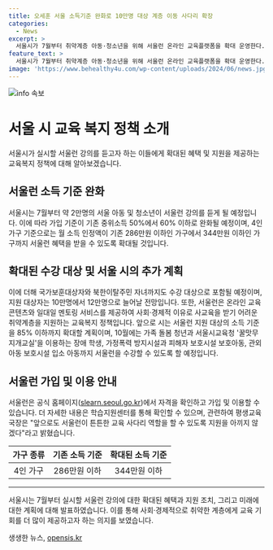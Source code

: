 ```yaml
---
title: 오세훈 서울 소득기준 완화로 10만명 대상 계층 이동 사다리 확장
categories:
  - News
excerpt: >
  서울시가 7월부터 취약계층 아동·청소년을 위해 서울런 온라인 교육플랫폼을 확대 운영한다. 이에 따라 가입 소득 기준이 완화되어 4인 가구의 월 소득 인정액이 286만원에서 344만원까지 혜택 대상이 확대된다. 국가보훈대상자와 북한이탈주민 자녀 등도 지원 대상에 포함되며, 앞으로는 소득 기준을 더 확대할 계획이다. 서울시는 관련 사회보장제도 변경 협의를 거쳐 지원 근거를 마련 중이며, 서울런의 자세한 내용은 학습지원센터를 통해 확인할 수 있다.
feature_text: >
  서울시가 7월부터 취약계층 아동·청소년을 위해 서울런 온라인 교육플랫폼을 확대 운영한다. 이에 따라 가입 소득 기준이 완화되어 4인 가구의 월 소득 인정액이 286만원에서 344만원까지 혜택 대상이 확대된다. 국가보훈대상자와 북한이탈주민 자녀 등도 지원 대상에 포함되며, 앞으로는 소득 기준을 더 확대할 계획이다. 서울시는 관련 사회보장제도 변경 협의를 거쳐 지원 근거를 마련 중이며, 서울런의 자세한 내용은 학습지원센터를 통해 확인할 수 있다.
image: 'https://www.behealthy4u.com/wp-content/uploads/2024/06/news.jpg'
---
```


<p><img src="https://www.behealthy4u.com/wp-content/uploads/2024/06/news.jpg" alt="info 속보" /></p>

<h1>서울 시 교육 복지 정책 소개</h1>

<p data-ke-size="size16">서울시가 실시할 서울런 강의를 듣고자 하는 이들에게 확대된 혜택 및 지원을 제공하는 교육복지 정책에 대해 알아보겠습니다.</p>

<h2 data-ke-size="size26">서울런 소득 기준 완화</h2>

<p data-ke-size="size16">서울시는 7월부터 약 2만명의 서울 아동 및 청소년이 서울런 강의를 듣게 될 예정입니다. 이에 따라 가입 기준이 기존 중위소득 50%에서 60% 이하로 완화될 예정이며, 4인 가구 기준으로는 월 소득 인정액이 기존 286만원 이하인 가구에서 344만원 이하인 가구까지 서울런 혜택을 받을 수 있도록 확대될 것입니다.</p>

<h2 data-ke-size="size26">확대된 수강 대상 및 서울 시의 추가 계획</h2>

<p data-ke-size="size16">이에 더해 국가보훈대상자와 북한이탈주민 자녀까지도 수강 대상으로 포함될 예정이며, 지원 대상자는 10만명에서 12만명으로 늘어날 전망입니다. 또한, 서울런은 온라인 교육 콘텐츠와 일대일 멘토링 서비스를 제공하여 사회·경제적 이유로 사교육을 받기 어려운 취약계층을 지원하는 교육복지 정책입니다. 앞으로 시는 서울런 지원 대상의 소득 기준을 85% 이하까지 확대할 계획이며, 10월에는 가족 돌봄 청년과 서울시교육청 '꿀맛무지개교실'을 이용하는 장애 학생, 가정폭력 방지시설과 피해자 보호시설 보호아동, 관외 아동 보호시설 입소 아동까지 서울런을 수강할 수 있도록 할 예정입니다.</p>

<h2 data-ke-size="size26">서울런 가입 및 이용 안내</h2>

<p data-ke-size="size16">서울런은 공식 홈페이지(<a href="http://slearn.seoul.go.kr">slearn.seoul.go.kr</a>)에서 자격을 확인하고 가입 및 이용할 수 있습니다. 더 자세한 내용은 학습지원센터를 통해 확인할 수 있으며, 관련하여 평생교육국장은 "앞으로도 서울런이 튼튼한 교육 사다리 역할을 할 수 있도록 지원을 아끼지 않겠다"라고 밝혔습니다.</p>

<table>
    <thead>
        <tr>
            <th style="text-align: center; height: 17px;"><b>가구 종류</b></th>
            <th style="text-align: center; height: 17px;"><b>기존 소득 기준</b></th>
            <th style="text-align: center; height: 17px;"><b>확대된 소득 기준</b></th>
        </tr>
    </thead>
    <tbody>
        <tr>
            <td style="text-align: center; height: 17px;">4인 가구</td>
            <td style="text-align: center; height: 17px;">286만원 이하</td>
            <td style="text-align: center; height: 17px;">344만원 이하</td>
        </tr>
    </tbody>
</table>

<hr>

<p data-ke-size="size16">서울시는 7월부터 실시할 서울런 강의에 대한 확대된 혜택과 지원 조치, 그리고 미래에 대한 계획에 대해 발표하였습니다. 이를 통해 사회·경제적으로 취약한 계층에게 교육 기회를 더 많이 제공하고자 하는 의지를 보였습니다.</p>
생생한 뉴스, <a href="https://opensis.kr" rel="dofollow">opensis.kr</a>


